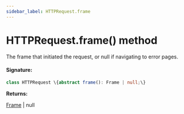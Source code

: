 ```yaml
---
sidebar_label: HTTPRequest.frame
---
```


# HTTPRequest.frame() method

The frame that initiated the request, or null if navigating to error pages.

#### Signature:

```typescript
class HTTPRequest \{abstract frame(): Frame | null;\}
```

**Returns:**

[Frame](./puppeteer.frame.md) \| null
